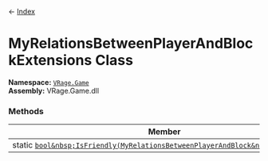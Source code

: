 ← [Index](index)
# MyRelationsBetweenPlayerAndBlockExtensions Class
**Namespace:** [`VRage.Game`](VRage.Game)  
**Assembly:** VRage.Game.dll  
### Methods
|Member|Description|
|---|---|
|static&nbsp;[`bool&nbsp;IsFriendly(MyRelationsBetweenPlayerAndBlock&nbsp;relations)`](VRage.Game.IsFriendly)||
